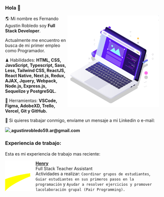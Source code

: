 ### Hola 👋

<img src="pc.svg" min-width="300px" max-width="300px" width="300px" align="right" alt="Computador">

<p align="left"> 
  🌎 Mi nombre es Fernando Agustin Robledo soy <strong>Full Stack Developer</strong>.
</p>
<p align="left">
  Actualmente me encuentro en busca de mi primer empleo como Programador.
  <br>
<p align="left">
 ♟ Habilidades: <strong>HTML, CSS, JavaScript, Typescript, Sass, Less, Tailwind CSS, ReactJS, React Native, Next.js, Redux, AJAX, Jquery, Webpack, Node.js, Express.js,
  Sequelize y PostgreSQL.</strong>
</p>

<p align="left">
 🔧 Herramientas: <strong>VSCode, Figma, AdobeXD, Trello, Vercel, Git y GitHub.</strong>
</p>

<p align="left">
  💌 Si quieres trabajar conmigo, enviame un mensaje a mi Linkedin o e-mail:
</p>

<p align="left"> 
  <a href="https://www.linkedin.com/in/fernando-agustin-robledo" alt="Linkedin">
    <img src="https://img.shields.io/badge/-Linkedin-1C1C1C?style=for-the-badge&logo=Linkedin&logoColor=00FFFF&link=https://www.linkedin.com/in/iuricode"/>
  </a>
  <strong>agustinrobledo59.ar@gmail.com</strong>
</p>

### Experiencia de trabajo:
Esta es mi experiencia de trabajo mas reciente:

[<img align="left" height="100px" width="100px" alt="Henry" src="henry.png"/>](https://www.soyhenry.com)

[**Henry**](https://www.instagram.com/codigofontetv/) \
 Full Stack Teacher Assistant\
Actividades a realizar: `Coordinar grupos de estudiantes`, `Guiar estudiantes en sus primeros pasos en la programación` y `Ayudar a resolver ejercicios y promover lacolaboración grupal (Pair Programming).`\
<br/>
